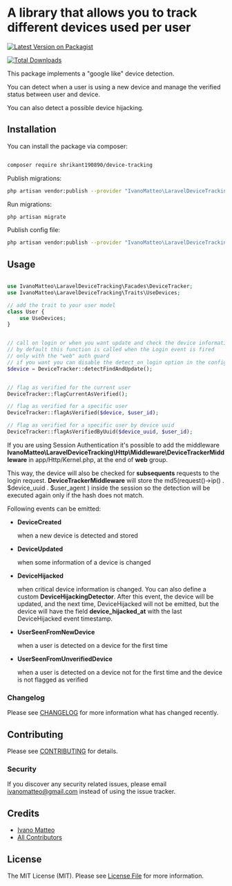 # A library that allows you to track different devices used per user

[![Latest Version on Packagist](https://img.shields.io/packagist/v/ivanomatteo/laravel-device-tracking.svg?style=flat-square)](https://packagist.org/packages/ivanomatteo/laravel-device-tracking)

<!-- [![Build Status](https://img.shields.io/travis/ivanomatteo/laravel-device-tracking/master.svg?style=flat-square)](https://travis-ci.org/ivanomatteo/laravel-device-tracking)
[![Quality Score](https://img.shields.io/scrutinizer/g/ivanomatteo/laravel-device-tracking.svg?style=flat-square)](https://scrutinizer-ci.com/g/ivanomatteo/laravel-device-tracking)
 -->
[![Total Downloads](https://img.shields.io/packagist/dt/ivanomatteo/laravel-device-tracking.svg?style=flat-square)](https://packagist.org/packages/ivanomatteo/laravel-device-tracking)


This package implements a "google like" device detection.

You can detect when a user is using a new device and manage the verified status between user and device.

You can also detect a possible device hijacking.



## Installation

You can install the package via composer:

```bash

composer require shrikant190890/device-tracking

```

Publish migrations:

```bash
php artisan vendor:publish --provider "IvanoMatteo\LaravelDeviceTracking\LaravelDeviceTrackingServiceProvider" --tag migrations
```

Run migrations:
```bash
php artisan migrate
```

Publish config file:

```bash
php artisan vendor:publish --provider "IvanoMatteo\LaravelDeviceTracking\LaravelDeviceTrackingServiceProvider" --tag config
```

## Usage

```php

use IvanoMatteo\LaravelDeviceTracking\Facades\DeviceTracker;
use IvanoMatteo\LaravelDeviceTracking\Traits\UseDevices;

// add the trait to your user model
class User {
    use UseDevices;
}


// call on login or when you want update and check the device informations
// by default this function is called when the Login event is fired 
// only with the "web" auth guard
// if you want you can disable the detect_on_login option in the config file
$device = DeviceTracker::detectFindAndUpdate();


// flag as verified for the current user
DeviceTracker::flagCurrentAsVerified();

// flag as verified for a specific user
DeviceTracker::flagAsVerified($device, $user_id);

// flag as verified for a specific user by device uuid
DeviceTracker::flagAsVerifiedByUuid($device_uuid, $user_id);


```

If you are using Session Authentication it's possible to add the middleware
**IvanoMatteo\LaravelDeviceTracking\Http\Middleware\DeviceTrackerMiddleware** in app/Http/Kernel.php, at the end of **web** group.

This way, the device will also be checked for **subsequents** requests to the login request.
**DeviceTrackerMiddleware** will store the md5(request()->ip() . $device_uuid . $user_agent ) inside the session
so the detection will be executed again only if the hash does not match.  



Following events can be emitted:

* **DeviceCreated**

    when a new device is detected and stored

* **DeviceUpdated**

    when some information of a device is changed

* **DeviceHijacked**

    when critical device information is changed.
    You can also define a custom **DeviceHijackingDetector**.
    After this event, the device will be updated, and the next time, DeviceHijacked
    will not be emitted, but the device will have the field **device_hijacked_at**
    with the last DeviceHijacked event timestamp.

* **UserSeenFromNewDevice**

    when a user is detected on a device for the first time 

* **UserSeenFromUnverifiedDevice**

    when a user is detected on a device not for the first time and the device is not flagged as verified

### Changelog

Please see [CHANGELOG](CHANGELOG.md) for more information what has changed recently.

## Contributing

Please see [CONTRIBUTING](CONTRIBUTING.md) for details.

### Security

If you discover any security related issues, please email ivanomatteo@gmail.com instead of using the issue tracker.

## Credits

-   [Ivano Matteo](https://github.com/ivanomatteo)
-   [All Contributors](../../contributors)

## License

The MIT License (MIT). Please see [License File](LICENSE.md) for more information.
